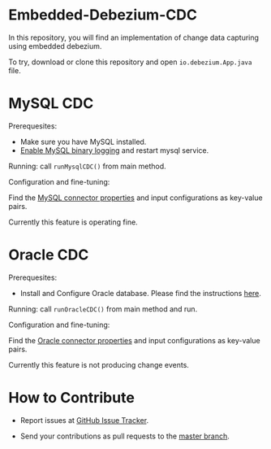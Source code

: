 
# Embedded-Debezium-CDC

In this repository, you will find an implementation of change data capturing using embedded debezium.

To try, download or clone this repository and open `io.debezium.App.java` file.

# MySQL CDC

Prerequesites:
* Make sure you have MySQL installed.
* [Enable MySQL binary logging](https://debezium.io/docs/connectors/mysql/#enabling-the-binlog) and restart mysql service.

Running:
call `runMysqlCDC()` from main method.

Configuration and fine-tuning:

Find the [MySQL connector properties](https://debezium.io/docs/connectors/mysql/#connector-properties) and input configurations as key-value pairs.


Currently this feature is operating fine.

# Oracle CDC

Prerequesites:
* Install and Configure Oracle database. Please find the instructions [here](https://github.com/debezium/oracle-vagrant-box#setting-up-oracle-db).

Running:
call `runOracleCDC()` from main method and run.

Configuration and fine-tuning:

Find the [Oracle connector properties](https://debezium.io/docs/connectors/oracle/#connector-properties) and input configurations as key-value pairs.


Currently this feature is not producing change events.

# How to Contribute

-   Report issues at  [GitHub Issue Tracker](https://github.com/chathuranga95/Embedded-Debezium-CDC/issues).
    
-   Send your contributions as pull requests to the  [master branch](https://github.com/chathuranga95/Embedded-Debezium-CDC/tree/master).
